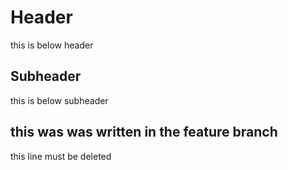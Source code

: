 # Header

this is below header

## Subheader

this is below subheader

## this was was written in the feature branch

this line must be deleted
